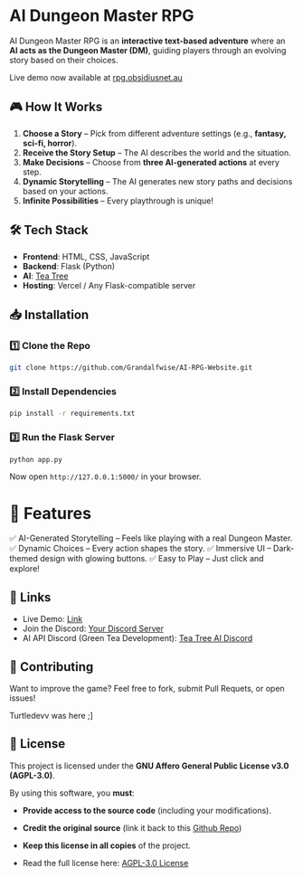 
# AI Dungeon Master RPG 

AI Dungeon Master RPG is an **interactive text-based adventure** where an **AI acts as the Dungeon Master (DM)**, guiding players through an evolving story based on their choices.  

Live demo now available at [rpg.obsidiusnet.au](https://rpg.obsidiusnet.au/)

## 🎮 How It Works  
1. **Choose a Story** – Pick from different adventure settings (e.g., **fantasy, sci-fi, horror**).  
2. **Receive the Story Setup** – The AI describes the world and the situation.  
3. **Make Decisions** – Choose from **three AI-generated actions** at every step.  
4. **Dynamic Storytelling** – The AI generates new story paths and decisions based on your actions.  
5. **Infinite Possibilities** – Every playthrough is unique!  

## 🛠️ Tech Stack  
- **Frontend**: HTML, CSS, JavaScript  
- **Backend**: Flask (Python)  
- **AI**: [Tea Tree](https://teatree.chat)  
- **Hosting**: Vercel / Any Flask-compatible server

## 📥 Installation  
### **1️⃣ Clone the Repo**  
```sh
git clone https://github.com/Grandalfwise/AI-RPG-Website.git
```
### **2️⃣ Install Dependencies**
```sh
pip install -r requirements.txt
```
### **3️⃣ Run the Flask Server**
```sh
python app.py
```

Now open `http://127.0.0.1:5000/` in your browser.

# 🚀 Features
✅ AI-Generated Storytelling – Feels like playing with a real Dungeon Master.
✅ Dynamic Choices – Every action shapes the story.
✅ Immersive UI – Dark-themed design with glowing buttons.
✅ Easy to Play – Just click and explore!

## 🔗 Links
* Live Demo: [Link](https://rpg.obsidiusnet.au/)
* Join the Discord: [Your Discord Server](https://discord.gg/8Fcku2M5Gx)
*  AI API Discord (Green Tea Development): [Tea Tree AI Discord](https://discord.gg/aQbvStbN3h)

## 🤝 Contributing
Want to improve the game? Feel free to fork, submit Pull Requets, or open issues!

Turtledevv was here ;]

## 📜 License
This project is licensed under the **GNU Affero General Public License v3.0 (AGPL-3.0)**.

By using this software, you **must**:

* **Provide access to the source code** (including your modifications).

* **Credit the original source** (link it back to this [Github Repo](https://github.com/Grandalfwise/AI-RPG-Website))

* **Keep this license in all copies** of the project.

* Read the full license here: [AGPL-3.0 License](https://github.com/Grandalfwise/AI-RPG-Website?tab=AGPL-3.0-1-ov-file)

